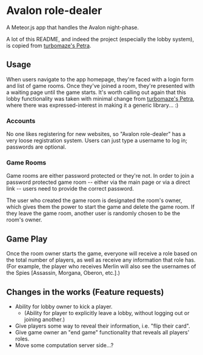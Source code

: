 Avalon role-dealer
====================================================================
A Meteor.js app that handles the Avalon night-phase.

A lot of this README, and indeed the project (especially the lobby
system), is copied from [turbomaze's Petra](https://github.com/turbomaze/petra).

## Usage
When users navigate to the app homepage,
they're faced with a login form and list of game rooms. Once they've
joined a room, they're presented with a waiting page until the game
starts. It's worth calling out again that this lobby functionality
was taken with minimal change from 
[turbomaze's Petra](https://github.com/turbomaze/petra),
where there was expressed-interest in making it a generic library... :)

### Accounts
No one likes registering for new websites, so "Avalon role-dealer" has a very
loose registration system. Users can just type a username to log in; passwords
are optional.

### Game Rooms
Game rooms are either password protected or they're not. In order to
join a password protected game room -- either via the main page or via
a direct link -- users need to provide the correct password.

The user who created the game room is designated the room's owner, which
gives them the power to start the game and delete the game room. If they
leave the game room, another user is randomly chosen to be the room's
owner.

## Game Play
Once the room owner starts the game, everyone will receive a role based
on the total number of players, as well as receive any information that
role has. (For example, the player who receives Merlin will also see the
usernames of the Spies [Assassin, Morgana, Oberon, etc.].)

## Changes in the works (Feature requests)
- Ability for lobby owner to kick a player. 
    * (Ability for player to explicitly leave a lobby, without logging out or joining another.)
- Give players some way to reveal their information, i.e. "flip their card".
- Give game owner an "end game" functionality that reveals all players' roles.
- Move some computation server side...?